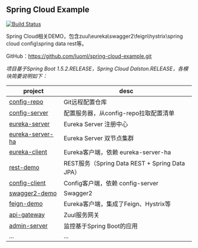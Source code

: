 
## Spring Cloud Example  

[![Build Status](https://travis-ci.org/luoml/spring-cloud-example.png?branch=master)](https://travis-ci.org/luoml/spring-cloud-example)

Spring Cloud相关DEMO，包含zuul\eureka\swagger2\feign\hystrix\spring cloud config\spring data rest等。  

GitHub：<https://github.com/luoml/spring-cloud-example.git>  


_项目基于Spring Boot 1.5.2.RELEASE，Spring Cloud Dalston.RELEASE，各模块简要说明如下：_  

| project | desc |  
| --- | --- |  
| [config-repo](config-repo/README.md) | Git远程配置仓库 |  
| [config-server](config-server/README.md) | 配置服务器，从config-repo拉取配置清单 |  
| [eureka-server](eureka-server/README.md) | Eureka Server 注册中心 |  
| [eureka-server-ha](eureka-server-ha/README.md) | Eureka Server 双节点集群 |  
| [eureka-client](eureka-client/README.md) | Eureka客户端，依赖 eureka-server-ha |  
| [rest-demo](rest-demo/README.md) | REST服务（Spring Data REST + Spring Data JPA） |   
| [config-client](config-client/README.md) | Config客户端，依赖 config-server |  
| [swagger2-demo](swagger2-demo/README.md) | Swagger2 |  
| [feign-demo](feign-demo/README.md) | Eureka客户端，集成了Feign、Hystrix等 |  
| [api-gateway](api-gateway/README.md) | Zuul服务网关 |  
| [admin-server](admin-server/README.md) | 监控基于Spring Boot的应用 |  
|...|...|  
